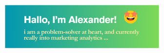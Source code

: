 <h1><img src="https://github.com/alexdang0110/alexdang0110/blob/c5b4c99b6b0f400eba4ce05ab9ef4bbd7ce8faef/github-profile-header.png"/></h1>


<!--
**alexdang0110/alexdang0110** is a ✨ _special_ ✨ repository because its `README.md` (this file) appears on your GitHub profile.

Here are some ideas to get you started:

- 🔭 I’m currently working on ...
- 🌱 I’m currently learning ...
- 👯 I’m looking to collaborate on ...
- 🤔 I’m looking for help with ...
- 💬 Ask me about ...
- 📫 How to reach me: ...
- 😄 Pronouns: ...
- ⚡ Fun fact: ...
-->
